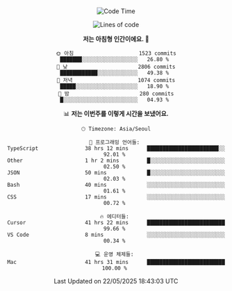 <div align="center">

<br />

 <!--START_SECTION:waka-->
![Code Time](http://img.shields.io/badge/Code%20Time-4%2C649%20hrs%2013%20mins-blue)

![Lines of code](https://img.shields.io/badge/%EC%A0%80%EB%8A%94%20%EC%97%AC%ED%83%9C%EA%B9%8C%EC%A7%80%20-3.4%20million%20%EC%A4%84%EC%9D%98%20%EC%BD%94%EB%93%9C%EB%A5%BC%20%EC%9E%91%EC%84%B1%ED%96%88%EC%96%B4%EC%9A%94.-blue)

**저는 아침형 인간이에요. 🐤** 

```text
🌞 아침                     1523 commits        ███████░░░░░░░░░░░░░░░░░░   26.80 % 
🌆 낮　                     2806 commits        ████████████░░░░░░░░░░░░░   49.38 % 
🌃 저녁                     1074 commits        █████░░░░░░░░░░░░░░░░░░░░   18.90 % 
🌙 밤　                     280 commits         █░░░░░░░░░░░░░░░░░░░░░░░░   04.93 % 
```


📊 **저는 이번주를 이렇게 시간을 보냈어요.** 

```text
🕑︎ Timezone: Asia/Seoul

💬 프로그래밍 언어들: 
TypeScript               38 hrs 12 mins      ███████████████████████░░   92.01 % 
Other                    1 hr 2 mins         █░░░░░░░░░░░░░░░░░░░░░░░░   02.50 % 
JSON                     50 mins             █░░░░░░░░░░░░░░░░░░░░░░░░   02.03 % 
Bash                     40 mins             ░░░░░░░░░░░░░░░░░░░░░░░░░   01.61 % 
CSS                      17 mins             ░░░░░░░░░░░░░░░░░░░░░░░░░   00.72 % 

🔥 에디터들: 
Cursor                   41 hrs 22 mins      █████████████████████████   99.66 % 
VS Code                  8 mins              ░░░░░░░░░░░░░░░░░░░░░░░░░   00.34 % 

💻 운영 체제들: 
Mac                      41 hrs 31 mins      █████████████████████████   100.00 % 
```


 Last Updated on 22/05/2025 18:43:03 UTC
<!--END_SECTION:waka-->

</div>
